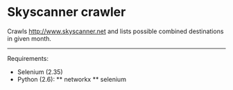 Skyscanner crawler
==================

Crawls http://www.skyscanner.net and lists possible combined destinations in given month.

------------------
Requirements:

* Selenium (2.35)
* Python (2.6):
** networkx
** selenium